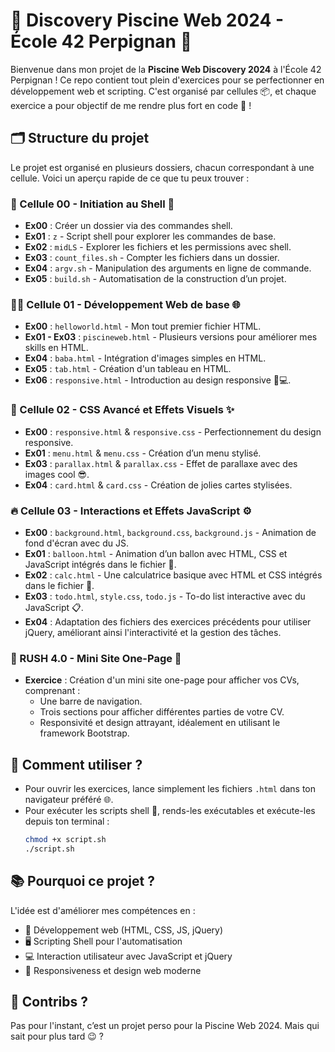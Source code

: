 # 🌊 Discovery Piscine Web 2024 - École 42 Perpignan 🚀

Bienvenue dans mon projet de la **Piscine Web Discovery 2024** à l'École 42 Perpignan ! Ce repo contient tout plein d'exercices pour se perfectionner en développement web et scripting. C'est organisé par cellules 📦, et chaque exercice a pour objectif de me rendre plus fort en code 💪 !

## 🗂️ Structure du projet

Le projet est organisé en plusieurs dossiers, chacun correspondant à une cellule. Voici un aperçu rapide de ce que tu peux trouver :

### 📁 Cellule 00 - Initiation au Shell 🐚
- **Ex00** : Créer un dossier via des commandes shell.
- **Ex01** : `z` - Script shell pour explorer les commandes de base.
- **Ex02** : `midLS` - Explorer les fichiers et les permissions avec shell.
- **Ex03** : `count_files.sh` - Compter les fichiers dans un dossier.
- **Ex04** : `argv.sh` - Manipulation des arguments en ligne de commande.
- **Ex05** : `build.sh` - Automatisation de la construction d’un projet.

### 🧑‍💻 Cellule 01 - Développement Web de base 🌐
- **Ex00** : `helloworld.html` - Mon tout premier fichier HTML.
- **Ex01 - Ex03** : `piscineweb.html` - Plusieurs versions pour améliorer mes skills en HTML.
- **Ex04** : `baba.html` - Intégration d'images simples en HTML.
- **Ex05** : `tab.html` - Création d'un tableau en HTML.
- **Ex06** : `responsive.html` - Introduction au design responsive 📱💻.

### 🎨 Cellule 02 - CSS Avancé et Effets Visuels ✨
- **Ex00** : `responsive.html` & `responsive.css` - Perfectionnement du design responsive.
- **Ex01** : `menu.html` & `menu.css` - Création d’un menu stylisé.
- **Ex03** : `parallax.html` & `parallax.css` - Effet de parallaxe avec des images cool 😎.
- **Ex04** : `card.html` & `card.css` - Création de jolies cartes stylisées.

### 🔥 Cellule 03 - Interactions et Effets JavaScript ⚙️
- **Ex00** : `background.html`, `background.css`, `background.js` - Animation de fond d'écran avec du JS.
- **Ex01** : `balloon.html` - Animation d’un ballon avec HTML, CSS et JavaScript intégrés dans le fichier 🎈.
- **Ex02** : `calc.html` - Une calculatrice basique avec HTML et CSS intégrés dans le fichier 🧮.
- **Ex03** : `todo.html`, `style.css`, `todo.js` - To-do list interactive avec du JavaScript 📋.
- **Ex04** : Adaptation des fichiers des exercices précédents pour utiliser jQuery, améliorant ainsi l'interactivité et la gestion des tâches.

### 📜 RUSH 4.0 - Mini Site One-Page 🚀
- **Exercice** : Création d'un mini site one-page pour afficher vos CVs, comprenant :
  - Une barre de navigation.
  - Trois sections pour afficher différentes parties de votre CV.
  - Responsivité et design attrayant, idéalement en utilisant le framework Bootstrap.

## 🚀 Comment utiliser ?
- Pour ouvrir les exercices, lance simplement les fichiers `.html` dans ton navigateur préféré 🌐.
- Pour exécuter les scripts shell 🐚, rends-les exécutables et exécute-les depuis ton terminal :
    ```bash
    chmod +x script.sh
    ./script.sh
    ```

## 📚 Pourquoi ce projet ?
L'idée est d'améliorer mes compétences en :
- 🔧 Développement web (HTML, CSS, JS, jQuery)
- 🖥️ Scripting Shell pour l'automatisation
- 💻 Interaction utilisateur avec JavaScript et jQuery
- 🎨 Responsiveness et design web moderne

## 🤝 Contribs ?
Pas pour l'instant, c’est un projet perso pour la Piscine Web 2024. Mais qui sait pour plus tard 😉 ?
